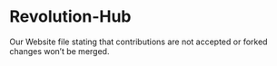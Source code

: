 # Revolution-Hub
Our Website
file stating that contributions are not accepted or forked changes won’t be merged.
